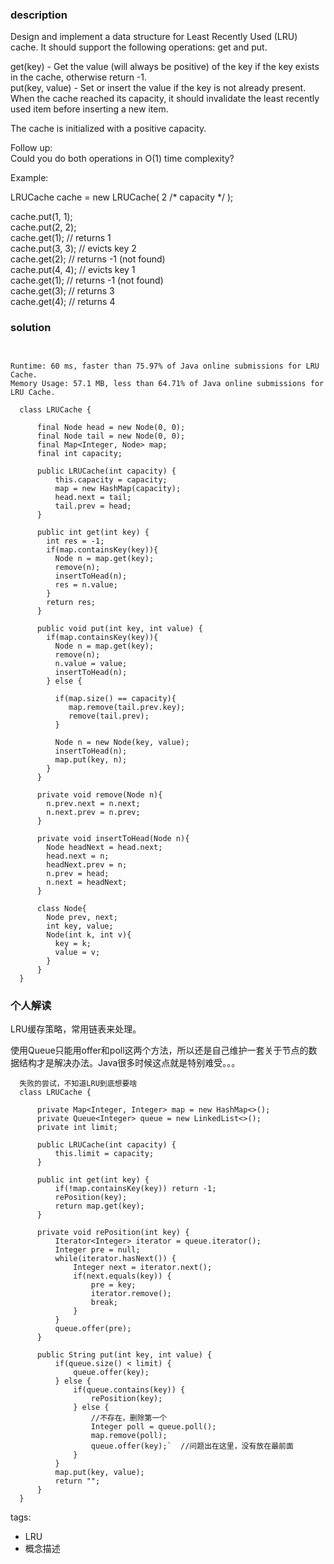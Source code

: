 ### description    
  Design and implement a data structure for Least Recently Used (LRU) cache. It should support the following operations: get and put.  
    
  get(key) - Get the value (will always be positive) of the key if the key exists in the cache, otherwise return -1.  
  put(key, value) - Set or insert the value if the key is not already present. When the cache reached its capacity, it should invalidate the least recently used item before inserting a new item.  
    
  The cache is initialized with a positive capacity.  
    
  Follow up:  
  Could you do both operations in O(1) time complexity?  
    
  Example:  
    
  LRUCache cache = new LRUCache( 2 /* capacity */ );  
    
  cache.put(1, 1);  
  cache.put(2, 2);  
  cache.get(1);       // returns 1  
  cache.put(3, 3);    // evicts key 2  
  cache.get(2);       // returns -1 (not found)  
  cache.put(4, 4);    // evicts key 1  
  cache.get(1);       // returns -1 (not found)  
  cache.get(3);       // returns 3  
  cache.get(4);       // returns 4  
### solution    
```    
  
  
Runtime: 60 ms, faster than 75.97% of Java online submissions for LRU Cache.  
Memory Usage: 57.1 MB, less than 64.71% of Java online submissions for LRU Cache.  
  
  class LRUCache {  
        
      final Node head = new Node(0, 0);  
      final Node tail = new Node(0, 0);  
      final Map<Integer, Node> map;  
      final int capacity;  
        
      public LRUCache(int capacity) {  
          this.capacity = capacity;  
          map = new HashMap(capacity);  
          head.next = tail;  
          tail.prev = head;  
      }  
        
      public int get(int key) {  
        int res = -1;  
        if(map.containsKey(key)){  
          Node n = map.get(key);  
          remove(n);  
          insertToHead(n);  
          res = n.value;  
        }  
        return res;     
      }  
        
      public void put(int key, int value) {  
        if(map.containsKey(key)){  
          Node n = map.get(key);  
          remove(n);  
          n.value = value;  
          insertToHead(n);  
        } else {  
            
          if(map.size() == capacity){  
             map.remove(tail.prev.key);   
             remove(tail.prev);  
          }   
            
          Node n = new Node(key, value);  
          insertToHead(n);  
          map.put(key, n);  
        }    
      }  
        
      private void remove(Node n){  
        n.prev.next = n.next;  
        n.next.prev = n.prev;  
      }  
        
      private void insertToHead(Node n){  
        Node headNext = head.next;  
        head.next = n;  
        headNext.prev = n;  
        n.prev = head;  
        n.next = headNext;  
      }  
        
      class Node{  
        Node prev, next;  
        int key, value;  
        Node(int k, int v){  
          key = k;  
          value = v;  
        }  
      }  
  }  
```    
    
### 个人解读    
  LRU缓存策略，常用链表来处理。  
    
  使用Queue只能用offer和poll这两个方法，所以还是自己维护一套关于节点的数据结构才是解决办法。Java很多时候这点就是特别难受。。。    
    
  ```  
    失败的尝试，不知道LRU到底想要啥  
    class LRUCache {  
      
        private Map<Integer, Integer> map = new HashMap<>();  
        private Queue<Integer> queue = new LinkedList<>();  
        private int limit;  
      
        public LRUCache(int capacity) {  
            this.limit = capacity;  
        }  
      
        public int get(int key) {  
            if(!map.containsKey(key)) return -1;  
            rePosition(key);  
            return map.get(key);  
        }  
      
        private void rePosition(int key) {  
            Iterator<Integer> iterator = queue.iterator();  
            Integer pre = null;  
            while(iterator.hasNext()) {  
                Integer next = iterator.next();  
                if(next.equals(key)) {  
                    pre = key;  
                    iterator.remove();  
                    break;  
                }  
            }  
            queue.offer(pre);  
        }  
      
        public String put(int key, int value) {  
            if(queue.size() < limit) {  
                queue.offer(key);  
            } else {  
                if(queue.contains(key)) {  
                    rePosition(key);  
                } else {  
                    //不存在，删除第一个  
                    Integer poll = queue.poll();  
                    map.remove(poll);  
                    queue.offer(key);`  //问题出在这里，没有放在最前面  
                }  
            }  
            map.put(key, value);  
            return "";  
        }  
    }  
  ```  
    
    
tags:    
  -  LRU  
  -  概念描述  
